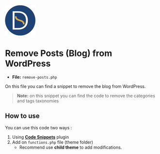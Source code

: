 
<a href="https://github.com/TutoDS"><img src="../../images/daniel-sousa.png" alt="Daniel Sousa" width="100px" /></a>

# Remove Posts (Blog) from WordPress

+ **File:** `remove-posts.php`

On this file you can find a snippet to remove the blog from WordPress.

> **Note:** on this snippet you can find the code to remove the categories and tags taxonomies

## How to use

You can use this code two ways :
1. Using **[Code Snippets](https://pt.wordpress.org/plugins/code-snippets/)** plugin
2. Add on `functions.php` file (theme folder)
   * Recommend use **child theme** to add modifications.